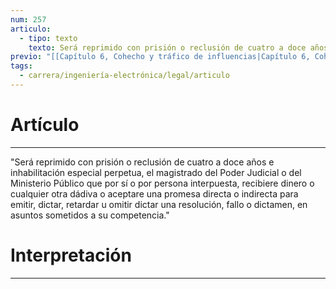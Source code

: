 ```yaml
---
num: 257
articulo:
  - tipo: texto
    texto: Será reprimido con prisión o reclusión de cuatro a doce años e inhabilitación especial perpetua, el magistrado del Poder Judicial o del Ministerio Público que por sí o por persona interpuesta, recibiere dinero o cualquier otra dádiva o aceptare una promesa directa o indirecta para emitir, dictar, retardar u omitir dictar una resolución, fallo o dictamen, en asuntos sometidos a su competencia.
previo: "[[Capítulo 6, Cohecho y tráfico de influencias|Capítulo 6, Cohecho y tráfico de influencias]]"
tags:
  - carrera/ingeniería-electrónica/legal/articulo
---
```

# Artículo
---
"Será reprimido con prisión o reclusión de cuatro a doce años e inhabilitación especial perpetua, el magistrado del Poder Judicial o del Ministerio Público que por sí o por persona interpuesta, recibiere dinero o cualquier otra dádiva o aceptare una promesa directa o indirecta para emitir, dictar, retardar u omitir dictar una resolución, fallo o dictamen, en asuntos sometidos a su competencia."

# Interpretación
---


